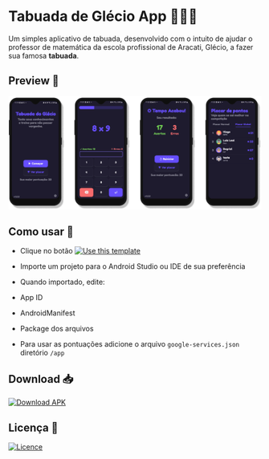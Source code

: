 # Tabuada de Glécio App 🧠💪🏼

Um simples aplicativo de tabuada, desenvolvido com o intuito de ajudar o professor de matemática da escola profissional de Aracati, Glécio, a fazer sua famosa **tabuada**.

## Preview 📲

![Preview Image](https://raw.githubusercontent.com/luizlealdev/tabuada-glecio-app/master/preview/image_app_preview.png)

## Como usar  📂
- Clique no botão [![Use this template](https://img.shields.io/badge/-Use%20this%20template-brightgreen)](https://github.com/luizlealdev/tabuada-glecio-app/generate)
- Importe um projeto para o Android Studio ou IDE de sua preferência
- Quando importado, edite:
- App ID
- AndroidManifest
- Package dos arquivos

- Para usar as pontuações adicione o arquivo `google-services.json` diretório `/app`

## Download 📥
[![Download APK](https://user-images.githubusercontent.com/663460/26973090-f8fdc986-4d14-11e7-995a-e7c5e79ed925.png)](https://github.com/luizlealdev/tabuada-glecio-app/releases/latest)

## Licença 📃
[![Licence](https://img.shields.io/github/license/Ileriayo/markdown-badges?style=for-the-badge)](./LICENSE)